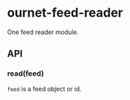 # ournet-feed-reader

One feed reader module.

## API

### read(feed)

`feed` is a feed object or id.
